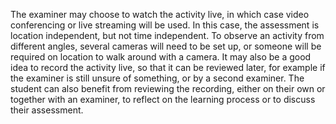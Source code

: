 The examiner may choose to watch the activity live, in which case video conferencing or live streaming will be used. In this case, the assessment is location independent, but not time independent. To observe an activity from different angles, several cameras will need to be set up, or someone will be required on location to walk around with a camera. It may also be a good idea to record the activity live, so that it can be reviewed later, for example if the examiner is still unsure of something, or by a second examiner. The student can also benefit from reviewing the recording, either on their own or together with an examiner, to reflect on the learning process or to discuss their assessment.